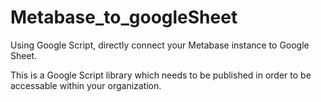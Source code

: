 # Metabase_to_googleSheet
Using Google Script, directly connect your Metabase instance to Google Sheet.

This is a Google Script library which needs to be published in order to be accessable within your organization.
